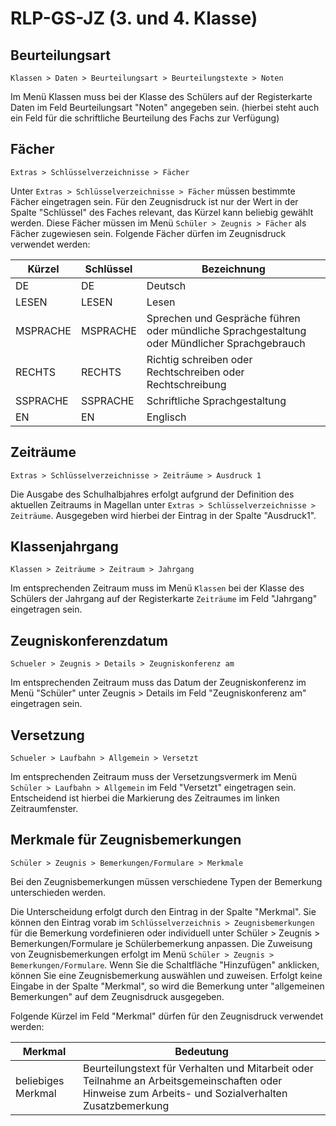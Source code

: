 ﻿# RLP-GS-JZ (3. und 4. Klasse)

## Beurteilungsart

`Klassen > Daten > Beurteilungsart > Beurteilungstexte > Noten`

Im Menü Klassen muss bei der Klasse des Schülers auf der Registerkarte Daten im Feld Beurteilungsart "Noten" angegeben sein.
(hierbei steht auch ein Feld für die schriftliche Beurteilung des Fachs zur Verfügung)

## Fächer

`Extras > Schlüsselverzeichnisse > Fächer`

Unter `Extras > Schlüsselverzeichnisse > Fächer` müssen bestimmte Fächer eingetragen sein. Für den Zeugnisdruck ist nur der Wert in der Spalte "Schlüssel" des Faches relevant, das Kürzel kann beliebig gewählt werden. Diese Fächer müssen im Menü `Schüler > Zeugnis > Fächer` als Fächer zugewiesen sein.
Folgende Fächer dürfen im Zeugnisdruck verwendet werden:

Kürzel |  Schlüssel | Bezeichnung	
--|--|--
DE  | DE | Deutsch
LESEN | LESEN | Lesen 
MSPRACHE  | MSPRACHE | Sprechen und Gespräche führen oder mündliche Sprachgestaltung oder Mündlicher Sprachgebrauch
RECHTS  | RECHTS | Richtig schreiben oder Rechtschreiben oder Rechtschreibung
SSPRACHE | SSPRACHE  | Schriftliche Sprachgestaltung
EN | EN |  Englisch

## Zeiträume

`Extras > Schlüsselverzeichnisse > Zeiträume > Ausdruck 1`

Die Ausgabe des Schulhalbjahres erfolgt aufgrund der Definition des aktuellen Zeitraums in Magellan unter `Extras > Schlüsselverzeichnisse > Zeiträume`. Ausgegeben wird hierbei der Eintrag in der Spalte "Ausdruck1".

## Klassenjahrgang

`Klassen > Zeiträume > Zeitraum > Jahrgang`

Im entsprechenden Zeitraum muss im Menü `Klassen` bei der Klasse des Schülers der Jahrgang auf der Registerkarte `Zeiträume` im Feld "Jahrgang" eingetragen sein.

## Zeugniskonferenzdatum

`Schueler > Zeugnis > Details > Zeugniskonferenz am`

Im entsprechenden Zeitraum muss das Datum der Zeugniskonferenz im Menü "Schüler" unter Zeugnis > Details im Feld "Zeugniskonferenz am" eingetragen sein.

## Versetzung

`Schueler > Laufbahn > Allgemein > Versetzt`

Im entsprechenden Zeitraum muss der Versetzungsvermerk im Menü `Schüler > Laufbahn > Allgemein` im Feld "Versetzt" eingetragen sein. Entscheidend ist hierbei die Markierung des Zeitraumes im linken Zeitraumfenster.

## Merkmale für Zeugnisbemerkungen

`Schüler > Zeugnis > Bemerkungen/Formulare > Merkmale`

Bei den Zeugnisbemerkungen müssen verschiedene Typen der Bemerkung unterschieden werden. 

Die Unterscheidung erfolgt durch den Eintrag in der Spalte "Merkmal". Sie können den Eintrag vorab im `Schlüsselverzeichnis > Zeugnisbemerkungen` für die Bemerkung vordefinieren oder individuell unter Schüler > Zeugnis > Bemerkungen/Formulare je Schülerbemerkung anpassen.
Die Zuweisung von Zeugnisbemerkungen erfolgt im Menü `Schüler > Zeugnis > Bemerkungen/Formulare`. Wenn Sie die Schaltfläche "Hinzufügen" anklicken, können Sie eine Zeugnisbemerkung auswählen und zuweisen. Erfolgt keine Eingabe in der Spalte "Merkmal", so wird die Bemerkung unter "allgemeinen Bemerkungen" auf dem Zeugnisdruck ausgegeben.

Folgende Kürzel im Feld "Merkmal" dürfen für den Zeugnisdruck verwendet werden:

Merkmal | Bedeutung
--|--
beliebiges Merkmal | Beurteilungstext für Verhalten und Mitarbeit oder Teilnahme an Arbeitsgemeinschaften oder Hinweise zum Arbeits- und Sozialverhalten Zusatzbemerkung

